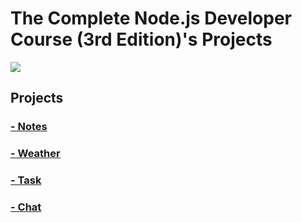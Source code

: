 # The Complete Node.js Developer Course (3rd Edition)'s Projects

![](https://i.ibb.co/ZYXGyhT/maxresdefault.jpg)

## Projects

### [- Notes](https://github.com/marcos-laboriosi/andrew-mead-nodejs/blob/main/notes-app/README.md)
### [- Weather]()
### [- Task]()
### [- Chat]()
